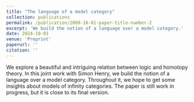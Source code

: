 ```yaml
---
title: "The language of a model category"
collection: publications
permalink: /publication/2009-10-01-paper-title-number-2
excerpt: 'We build the notion of a language over a model category.'
date: 2024-10-01
venue: 'Preprint'
paperurl: ''
citation: ''
---
```


 We explore a beautiful and intriguing relation between logic and homotopy theory. In this joint work with Simon Henry, we build the notion of a language over a model category. Throughout it, we hope to get some insights about models of infinity categories. The paper is still work in progress, but it is close to its final version.
